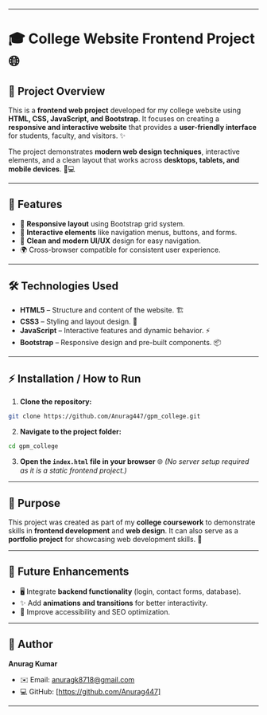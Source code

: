 

---

# 🎓 College Website Frontend Project 🌐

## 🚀 Project Overview

This is a **frontend web project** developed for my college website using **HTML, CSS, JavaScript, and Bootstrap**.
It focuses on creating a **responsive and interactive website** that provides a **user-friendly interface** for students, faculty, and visitors. ✨

The project demonstrates **modern web design techniques**, interactive elements, and a clean layout that works across **desktops, tablets, and mobile devices**. 📱💻

---

## 🌟 Features

* 📐 **Responsive layout** using Bootstrap grid system.
* 🎯 **Interactive elements** like navigation menus, buttons, and forms.
* 🎨 **Clean and modern UI/UX** design for easy navigation.
* 🌍 Cross-browser compatible for consistent user experience.

---

## 🛠️ Technologies Used

* **HTML5** – Structure and content of the website. 🏗️
* **CSS3** – Styling and layout design. 🎨
* **JavaScript** – Interactive features and dynamic behavior. ⚡
* **Bootstrap** – Responsive design and pre-built components. 📦

---

## ⚡ Installation / How to Run

1. **Clone the repository:**

```bash
git clone https://github.com/Anurag447/gpm_college.git
```

2. **Navigate to the project folder:**

```bash
cd gpm_college
```

3. **Open the `index.html` file in your browser** 🌐
   *(No server setup required as it is a static frontend project.)*

---

## 🎯 Purpose

This project was created as part of my **college coursework** to demonstrate skills in **frontend development** and **web design**.
It can also serve as a **portfolio project** for showcasing web development skills. 💼

---

## 🔮 Future Enhancements

* 🖥️ Integrate **backend functionality** (login, contact forms, database).
* ✨ Add **animations and transitions** for better interactivity.
* 🧐 Improve accessibility and SEO optimization.

---

## 👤 Author

**Anurag Kumar**

* ✉️ Email: anuragk8718@gmail.com
* 💻 GitHub: [https://github.com/Anurag447]

---

